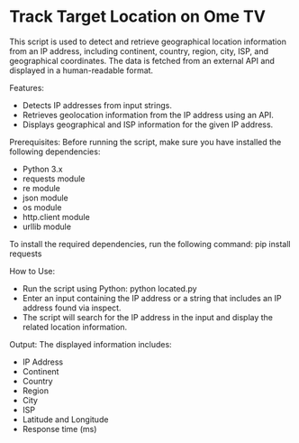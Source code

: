 # Track Target Location on Ome TV

This script is used to detect and retrieve geographical location information from an IP address, including continent, country, region, city, ISP, and geographical coordinates. The data is fetched from an external API and displayed in a human-readable format.

Features:
- Detects IP addresses from input strings.
- Retrieves geolocation information from the IP address using an API.
- Displays geographical and ISP information for the given IP address.

Prerequisites:
Before running the script, make sure you have installed the following dependencies:

- Python 3.x
- requests module
- re module
- json module
- os module
- http.client module
- urllib module

To install the required dependencies, run the following command:
pip install requests

How to Use:
- Run the script using Python:
  python located.py
- Enter an input containing the IP address or a string that includes an IP address found via inspect.
- The script will search for the IP address in the input and display the related location information.

Output:
The displayed information includes:
- IP Address
- Continent
- Country
- Region
- City
- ISP
- Latitude and Longitude
- Response time (ms)
